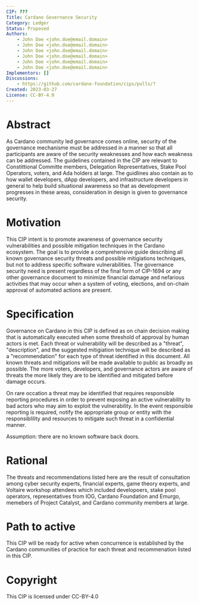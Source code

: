 ```yaml
---
CIP: ???
Title: Cardano Governance Security
Category: Ledger
Status: Proposed
Authors:
    - John Doe <john.doe@email.domain>
	- John Doe <john.doe@email.domain>
	- John Doe <john.doe@email.domain>
	- John Doe <john.doe@email.domain>
	- John Doe <john.doe@email.domain>
	- John Doe <john.doe@email.domain>
Implementors: []
Discussions:
    - https://github.com/cardano-foundation/cips/pulls/?
Created: 2023-03-27
License: CC-BY-4.0
---
```



# Abstract

As Cardano community led governance comes online, security of the governance mechanisme must be addressed in a manner so that all participants are aware of the security weaknesses and how each weakness can be addressed. The guidelines contained in the CIP are relevant to Constittional Committe members, Delegation Representatives, Stake Pool Operators, voters, and Ada holders at large. The guidlines also contain as to how wallet developers, dApp developers, and infrastructure developers in general to help build situational awareness so that as development progresses in these areas, consideration in design is given to governance security.

# Motivation

This CIP intent is to promote awareness of governance security vulnerabilities and possible mitigation techniques in the Cardano ecosystem. The goal is to provide a comprehensive guide describing all known governance security threats and possible mitigiations techniques, but not to address specific software vulnerabilities. The governance security need is present regardless of the final form of CIP-1694 or any other governance document to minimize financial damage and nefarious activities that may occur when a system of voting, elections, and on-chain approval of automated actions are present.

# Specification

Governance on Cardano in this CIP is defined as on chain decision making that is automatically executed when some threshold of approval by human actors is met. Each threat or vulnerability will be described as a "threat", "description", and the suggested mitigiation technique will be described as a "recommendation" for each type of threat identified in this document. All known threats and mitigations will be made available to public as broadly as possible. The more voters, developers, and governance actors are aware of threats the more likely they are to be identified and mitigated before damage occurs.

On rare occation a threat may be identified that requires responsible reporting procedures in order to prevent exposing an active vulnerability to bad actors who may aim to exploit the vulnerability. In the event responsible reporting is required, notify the appropriate group or entity with the responsiblility and resources to mitigate such threat in a confidential manner.

Assumption: there are no known software back doors.

# Rational

The threats and recommendations listed here are the result of consultation among cyber security experts, financial experts, game theory experts, and Voltaire workshop attendees which included developoers, stake pool operators, representatives from IOG, Cardano Foundation and Emurgo, memebers of Project Catalyst, and Cardano community members at large.

# Path to active

This CIP will be ready for active when concurrence is established by the Cardano communities of practice for each threat and recommenation listed in this CIP.

# Copyright

This CIP is licensed under CC-BY-4.0
